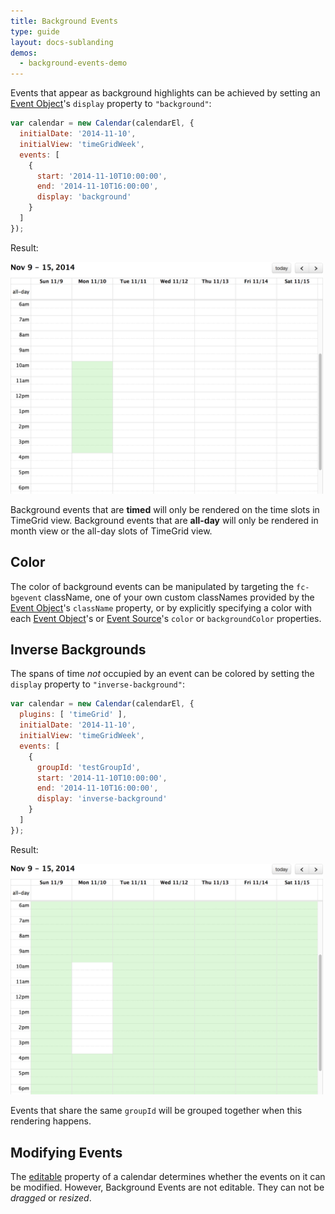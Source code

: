 ```yaml
---
title: Background Events
type: guide
layout: docs-sublanding
demos:
  - background-events-demo
---
```


Events that appear as background highlights can be achieved by setting an [Event Object](event-object)'s `display` property to `"background"`:

```js
var calendar = new Calendar(calendarEl, {
  initialDate: '2014-11-10',
  initialView: 'timeGridWeek',
  events: [
    {
      start: '2014-11-10T10:00:00',
      end: '2014-11-10T16:00:00',
      display: 'background'
    }
  ]
});
```

Result:

<img src='background-events.png' width='500' alt='background events example' />

Background events that are **timed** will only be rendered on the time slots in TimeGrid view. Background events that are **all-day** will only be rendered in month view or the all-day slots of TimeGrid view.


## Color

The color of background events can be manipulated by targeting the `fc-bgevent` className, one of your own custom classNames provided by the [Event Object](event-object)'s `className` property, or by explicitly specifying a color with each [Event Object](event-object)'s or [Event Source](event-source-object)'s `color` or `backgroundColor` properties.


## Inverse Backgrounds

The spans of time *not* occupied by an event can be colored by setting the `display` property to `"inverse-background"`:

```js
var calendar = new Calendar(calendarEl, {
  plugins: [ 'timeGrid' ],
  initialDate: '2014-11-10',
  initialView: 'timeGridWeek',
  events: [
    {
      groupId: 'testGroupId',
      start: '2014-11-10T10:00:00',
      end: '2014-11-10T16:00:00',
      display: 'inverse-background'
    }
  ]
});
```

Result:

<img src='background-events-inverse.png' width='500' alt='inverse background example' />

Events that share the same `groupId` will be grouped together when this rendering happens.

## Modifying Events

The [editable](editable) property of a calendar determines whether the events on it can be modified. However, Background Events are not editable. They can not be *dragged* or *resized*.
